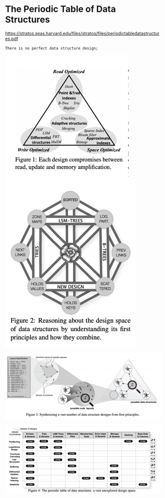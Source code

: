 # The Periodic Table of Data Structures

https://stratos.seas.harvard.edu/files/stratos/files/periodictabledatastructures.pdf

```
There is no perfect data structure design;
```

<img src="images/Data_Compromise.png" alt="image" width="400" height="400"/>

<img src="images/Design_Space.png" alt="image" width="424" height="542"/>

![image](images/First_Principles.png)

![image](images/Periodic_Tables.png)


